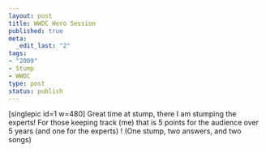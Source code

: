 ```yaml
--- 
layout: post
title: WWDC Hero Session
published: true
meta: 
  _edit_last: "2"
tags: 
- "2009"
- Stump
- WWDC
type: post
status: publish
---
```

[singlepic id=1 w=480] Great time at stump, there I am stumping the experts! For those keeping track (me) that is 5 points for the audience over 5 years (and one for the experts) ! (One stump, two answers, and two songs) 

